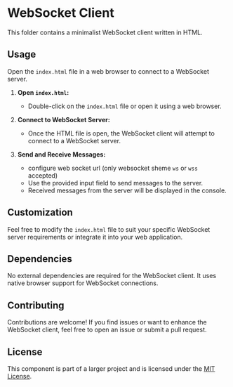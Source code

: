 # WebSocket Client

This folder contains a minimalist WebSocket client written in HTML.

## Usage

Open the `index.html` file in a web browser to connect to a WebSocket server.

1. **Open `index.html`:**
    - Double-click on the `index.html` file or open it using a web browser.

2. **Connect to WebSocket Server:**
    - Once the HTML file is open, the WebSocket client will attempt to connect to a WebSocket server.

3. **Send and Receive Messages:**
    - configure web socket url (only websocket sheme `ws` or `wss` accepted)
    - Use the provided input field to send messages to the server.
    - Received messages from the server will be displayed in the console.

## Customization

Feel free to modify the `index.html` file to suit your specific WebSocket server requirements or integrate it into your web application.

## Dependencies

No external dependencies are required for the WebSocket client. It uses native browser support for WebSocket connections.

## Contributing

Contributions are welcome! If you find issues or want to enhance the WebSocket client, feel free to open an issue or submit a pull request.

## License

This component is part of a larger project and is licensed under the [MIT License](../../LICENSE).
